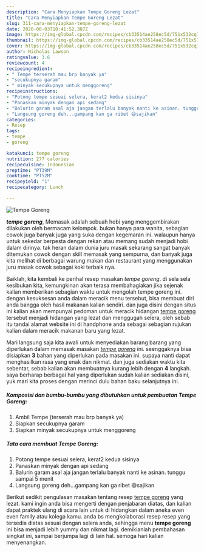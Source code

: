 ```yaml
---
description: "Cara Menyiapkan Tempe Goreng Lezat"
title: "Cara Menyiapkan Tempe Goreng Lezat"
slug: 311-cara-menyiapkan-tempe-goreng-lezat
date: 2020-08-03T10:41:52.307Z
image: https://img-global.cpcdn.com/recipes/cb33514ae258ec5d/751x532cq70/tempe-goreng-foto-resep-utama.jpg
thumbnail: https://img-global.cpcdn.com/recipes/cb33514ae258ec5d/751x532cq70/tempe-goreng-foto-resep-utama.jpg
cover: https://img-global.cpcdn.com/recipes/cb33514ae258ec5d/751x532cq70/tempe-goreng-foto-resep-utama.jpg
author: Nicholas Lawson
ratingvalue: 3.6
reviewcount: 4
recipeingredient:
- " Tempe terserah mau brp banyak ya"
- "secukupnya garam"
- " minyak secukupnya untuk menggoreng"
recipeinstructions:
- "Potong tempe sesuai selera, kerat2 kedua sisinya"
- "Panaskan minyak dengan api sedang"
- "Balurin garam asal aja jangan terlalu banyak nanti ke asinan. tunggu sampai 5 menit"
- "Langsung goreng deh...gampang kan ga ribet 😄sajikan"
categories:
- Resep
tags:
- tempe
- goreng

katakunci: tempe goreng 
nutrition: 277 calories
recipecuisine: Indonesian
preptime: "PT39M"
cooktime: "PT52M"
recipeyield: "1"
recipecategory: Lunch

---
```



![Tempe Goreng](https://img-global.cpcdn.com/recipes/cb33514ae258ec5d/751x532cq70/tempe-goreng-foto-resep-utama.jpg)

<b><i>tempe goreng</i></b>, Memasak adalah sebuah hobi yang menggembirakan dilakukan oleh bermacam kelompok. bukan hanya para wanita, sebagian cowok juga banyak juga yang suka dengan kegemaran ini. walaupun hanya untuk sekedar berpesta dengan rekan atau memang sudah menjadi hobi dalam dirinya. tak heran dalam dunia juru masak sekarang sangat banyak ditemukan cowok dengan skill memasak yang sempurna, dan banyak juga kita melihat di berbagai warung makan dan restaurant yang menggunakan juru masak cowok sebagai koki terbaik nya.



Baiklah, kita kembali ke perihal resep masakan <i>tempe goreng</i>. di sela sela kesibukan kita, kemungkinan akan terasa membahagiakan jika sejenak kalian memberikan sebagian waktu untuk mengolah tempe goreng ini. dengan kesuksesan anda dalam meracik menu tersebut, bisa membuat diri anda bangga oleh hasil makanan kalian sendiri. dan juga disini dengan situs ini kalian akan mempunyai pedoman untuk meracik hidangan <u>tempe goreng</u> tersebut menjadi hidangan yang lezat dan menggugah selera, oleh sebab itu tandai alamat website ini di handphone anda sebagai sebagian rujukan kalian dalam meracik makanan baru yang lezat.


Mari langsung saja kita awali untuk menyediakan barang barang yang diperlukan dalam memasak masakan <u><i>tempe goreng</i></u> ini. seenggaknya bisa disiapkan <b>3</b> bahan yang diperlukan pada masakan ini. supaya nanti dapat menghasilkan rasa yang enak dan nikmat. dan juga sediakan waktu kita sebentar, sebab kalian akan membuatnya kurang lebih dengan <b>4</b> langkah. saya berharap berbagai hal yang diperlukan sudah kalian sediakan disini, yuk mari kita proses dengan merinci dulu bahan baku selanjutnya ini.

<!--inarticleads1-->

##### Komposisi dan bumbu-bumbu yang dibutuhkan untuk pembuatan Tempe Goreng:

1. Ambil  Tempe (terserah mau brp banyak ya)
1. Siapkan secukupnya garam
1. Siapkan  minyak secukupnya untuk menggoreng




<!--inarticleads2-->

##### Tata cara membuat Tempe Goreng:

1. Potong tempe sesuai selera, kerat2 kedua sisinya
1. Panaskan minyak dengan api sedang
1. Balurin garam asal aja jangan terlalu banyak nanti ke asinan. tunggu sampai 5 menit
1. Langsung goreng deh...gampang kan ga ribet 😄sajikan




Berikut sedikit pengulasan masakan tentang resep <u>tempe goreng</u> yang lezat. kami ingin anda bisa mengerti dengan penjabaran diatas, dan kalian dapat praktek ulang di acara lain untuk di hidangkan dalam aneka even even family atau kolega kamu. anda bs mengkolaborasi resep resep yang tersedia diatas sesuai dengan selera anda, sehingga menu <b>tempe goreng</b> ini bisa menjadi lebih yummy dan nikmat lagi. demikianlah pembahasan singkat ini, sampai berjumpa lagi di lain hal. semoga hari kalian menyenangkan.
